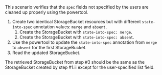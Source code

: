 This scenario verifies that the `spec` fields not specified by the users are
cleaned up properly using the powertool.
1. Create two identical StorageBucket resources but with different
   `state-into-spec` annotation values: `merge` and `absent`.
    1. Create the StorageBucket with `state-into-spec: merge`.
    2. Create the StorageBucket with `state-into-spec: absent`.
2. Use the powertool to update the `state-into-spec` annotation from `merge` to
   `absent` for the first StorageBucket.
3. Read the updated StorageBucket.

The retrieved StorageBucket from step #3 should be the same as the StorageBucket
created by step #1.ii except for the user-specified list field.